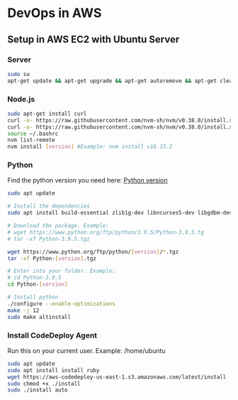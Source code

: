 # DevOps in AWS

## Setup in AWS EC2 with Ubuntu Server

### Server
```bash
sudo su
apt-get update && apt-get upgrade && apt-get autoremove && apt-get clean && apt-get autoclean 
```

### Node.js
```bash
sudo apt-get install curl
curl -o- https://raw.githubusercontent.com/nvm-sh/nvm/v0.38.0/install.sh
curl -o- https://raw.githubusercontent.com/nvm-sh/nvm/v0.38.0/install.sh | bash
source ~/.bashrc
nvm list-remote
nvm install [version] #Example: nvm install v16.13.2
```

### Python

Find the python version you need here: [Python version](https://www.python.org/ftp/python)

```bash
sudo apt update

# Install the dependencies
sudo apt install build-essential zlib1g-dev libncurses5-dev libgdbm-dev libnss3-dev libssl-dev libreadline-dev libffi-dev libsqlite3-dev wget libbz2-dev

# Download the package. Example:
# wget https://www.python.org/ftp/python/3.9.5/Python-3.9.5.tg
# tar -xf Python-3.9.5.tgz

wget https://www.python.org/ftp/python/[version]/*.tgz 
tar -xf Python-[version].tgz 

# Enter into your folder. Example: 
# cd Python-3.9.5
cd Python-[version]

# Install python 
./configure --enable-optimizations
make -j 12
sudo make altinstall
```

### Install CodeDeploy Agent
Run this on your current user. Example: /home/ubuntu
```bash
sudo apt update
sudo apt install install ruby
wget https://aws-codedeploy-us-east-1.s3.amazonaws.com/latest/install
sudo chmod +x ./install
sudo ./install auto
```
